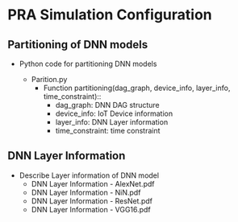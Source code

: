 # PRA Simulation Configuration
## Partitioning of DNN models
  * Python code for partitioning DNN models
  
     - Parition.py
       - Function partitioning(dag_graph, device_info, layer_info, time_constraint):: 
         - dag_graph: DNN DAG structure
         - device_info: IoT Device information
         - layer_info: DNN Layer information
         - time_constraint: time constraint
     
## DNN Layer Information
* Describe Layer information of DNN model
  - DNN Layer Information - AlexNet.pdf
  - DNN Layer Information - NiN.pdf
  - DNN Layer Information - ResNet.pdf
  - DNN Layer Information - VGG16.pdf


